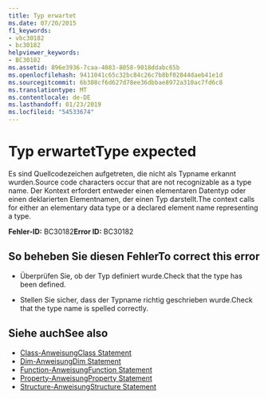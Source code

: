 ```yaml
---
title: Typ erwartet
ms.date: 07/20/2015
f1_keywords:
- vbc30182
- bc30182
helpviewer_keywords:
- BC30182
ms.assetid: 896e3936-7caa-4083-8058-9018ddabc65b
ms.openlocfilehash: 9411041c65c32bc84c26c7b8bf02844daeb41e1d
ms.sourcegitcommit: 6b308cf6d627d78ee36dbbae8972a310ac7fd6c8
ms.translationtype: MT
ms.contentlocale: de-DE
ms.lasthandoff: 01/23/2019
ms.locfileid: "54533674"
---
```

# <a name="type-expected"></a><span data-ttu-id="35d6d-102">Typ erwartet</span><span class="sxs-lookup"><span data-stu-id="35d6d-102">Type expected</span></span>
<span data-ttu-id="35d6d-103">Es sind Quellcodezeichen aufgetreten, die nicht als Typname erkannt wurden.</span><span class="sxs-lookup"><span data-stu-id="35d6d-103">Source code characters occur that are not recognizable as a type name.</span></span> <span data-ttu-id="35d6d-104">Der Kontext erfordert entweder einen elementaren Datentyp oder einen deklarierten Elementnamen, der einen Typ darstellt.</span><span class="sxs-lookup"><span data-stu-id="35d6d-104">The context calls for either an elementary data type or a declared element name representing a type.</span></span>  
  
 <span data-ttu-id="35d6d-105">**Fehler-ID:** BC30182</span><span class="sxs-lookup"><span data-stu-id="35d6d-105">**Error ID:** BC30182</span></span>  
  
## <a name="to-correct-this-error"></a><span data-ttu-id="35d6d-106">So beheben Sie diesen Fehler</span><span class="sxs-lookup"><span data-stu-id="35d6d-106">To correct this error</span></span>  
  
-   <span data-ttu-id="35d6d-107">Überprüfen Sie, ob der Typ definiert wurde.</span><span class="sxs-lookup"><span data-stu-id="35d6d-107">Check that the type has been defined.</span></span>  
  
-   <span data-ttu-id="35d6d-108">Stellen Sie sicher, dass der Typname richtig geschrieben wurde.</span><span class="sxs-lookup"><span data-stu-id="35d6d-108">Check that the type name is spelled correctly.</span></span>  
  
## <a name="see-also"></a><span data-ttu-id="35d6d-109">Siehe auch</span><span class="sxs-lookup"><span data-stu-id="35d6d-109">See also</span></span>
- [<span data-ttu-id="35d6d-110">Class-Anweisung</span><span class="sxs-lookup"><span data-stu-id="35d6d-110">Class Statement</span></span>](../../visual-basic/language-reference/statements/class-statement.md)
- [<span data-ttu-id="35d6d-111">Dim-Anweisung</span><span class="sxs-lookup"><span data-stu-id="35d6d-111">Dim Statement</span></span>](../../visual-basic/language-reference/statements/dim-statement.md)
- [<span data-ttu-id="35d6d-112">Function-Anweisung</span><span class="sxs-lookup"><span data-stu-id="35d6d-112">Function Statement</span></span>](../../visual-basic/language-reference/statements/function-statement.md)
- [<span data-ttu-id="35d6d-113">Property-Anweisung</span><span class="sxs-lookup"><span data-stu-id="35d6d-113">Property Statement</span></span>](../../visual-basic/language-reference/statements/property-statement.md)
- [<span data-ttu-id="35d6d-114">Structure-Anweisung</span><span class="sxs-lookup"><span data-stu-id="35d6d-114">Structure Statement</span></span>](../../visual-basic/language-reference/statements/structure-statement.md)
